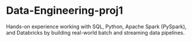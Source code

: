 # Data-Engineering-proj1
 Hands-on experience working with SQL, Python, Apache Spark (PySpark), and Databricks by building real-world batch and streaming data pipelines.
